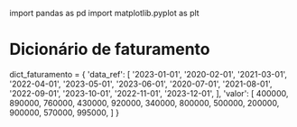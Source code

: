 import pandas as pd
import matplotlib.pyplot as plt

# Dicionário de faturamento
dict_faturamento = {
    'data_ref': [
        '2023-01-01', 
        '2020-02-01', 
        '2021-03-01', 
        '2022-04-01', 
        '2023-05-01',
        '2023-06-01', 
        '2020-07-01', 
        '2021-08-01', 
        '2022-09-01', 
        '2023-10-01',
        '2022-11-01', 
        '2023-12-01',
        ],
    'valor': [
        400000, 
        890000, 
        760000, 
        430000, 
        920000,
        340000, 
        800000, 
        500000, 
        200000, 
        900000,
        570000, 
        995000,
        ]
}
